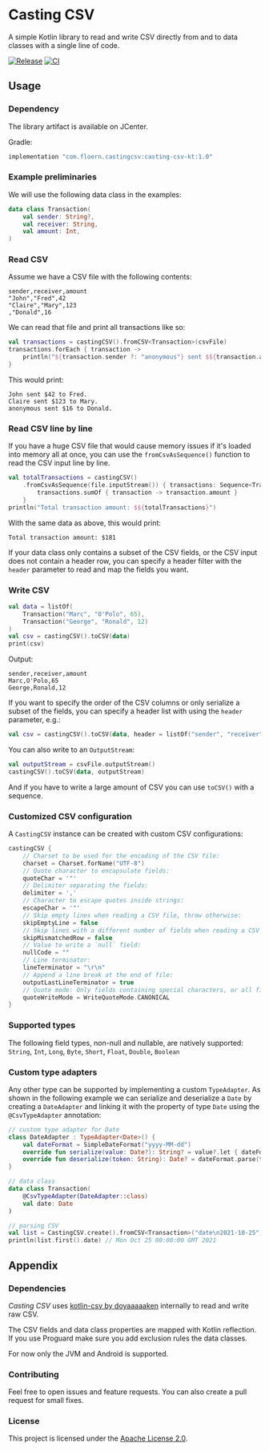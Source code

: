 # Casting CSV

A simple Kotlin library to read and write CSV directly from and to data classes with a single line of code.

[![Release](https://img.shields.io/bintray/v/floern/maven/casting-csv-kt?label=release)](https://bintray.com/floern/maven/casting-csv-kt)
[![CI](https://img.shields.io/github/workflow/status/Floern/casting-csv-kt/CI/main?label=ci)](https://github.com/Floern/casting-csv-kt/actions?query=workflow%3ACI)

## Usage

### Dependency

The library artifact is available on JCenter.

Gradle:
```kotlin
implementation "com.floern.castingcsv:casting-csv-kt:1.0"
```

### Example preliminaries

We will use the following data class in the examples:
```kotlin
data class Transaction(
    val sender: String?,
    val receiver: String,
    val amount: Int,
)
```

### Read CSV

Assume we have a CSV file with the following contents:
```text
sender,receiver,amount
"John","Fred",42
"Claire","Mary",123
,"Donald",16
```

We can read that file and print all transactions like so:
```kotlin
val transactions = castingCSV().fromCSV<Transaction>(csvFile)
transactions.forEach { transaction ->
    println("${transaction.sender ?: "anonymous"} sent $${transaction.amount} to ${transaction.receiver}.")
}
```

This would print:
```text
John sent $42 to Fred.
Claire sent $123 to Mary.
anonymous sent $16 to Donald.
```

### Read CSV line by line

If you have a huge CSV file that would cause memory issues if it's loaded into memory all at once, 
you can use the `fromCsvAsSequence()` function to read the CSV input line by line.
```kotlin
val totalTransactions = castingCSV()
    .fromCsvAsSequence(file.inputStream()) { transactions: Sequence<Transaction> ->
        transactions.sumOf { transaction -> transaction.amount }
    }
println("Total transaction amount: $${totalTransactions}")
```

With the same data as above, this would print: 
```text
Total transaction amount: $181
```

If your data class only contains a subset of the CSV fields, or the CSV input does not contain a header row, 
you can specify a header filter with the `header` parameter to read and map the fields you want.

### Write CSV

```kotlin
val data = listOf(
	Transaction("Marc", "O'Polo", 65),
	Transaction("George", "Ronald", 12)
)
val csv = castingCSV().toCSV(data)
print(csv)
```

Output:
```text 
sender,receiver,amount
Marc,O'Polo,65
George,Ronald,12
```

If you want to specify the order of the CSV columns or only serialize a subset of the fields, 
you can specify a header list with using the `header` parameter, e.g.:
```kotlin
val csv = castingCSV().toCSV(data, header = listOf("sender", "receiver", "amount"))
```

You can also write to an `OutputStream`:
```kotlin
val outputStream = csvFile.outputStream()
castingCSV().toCSV(data, outputStream)
```

And if you have to write a large amount of CSV you can use `toCSV()` with a sequence.

### Customized CSV configuration

A `CastingCSV` instance can be created with custom CSV configurations:

```kotlin
castingCSV {
    // Charset to be used for the encoding of the CSV file:
    charset = Charset.forName("UTF-8")
    // Quote character to encapsulate fields:
    quoteChar = '"'
    // Delimiter separating the fields:
    delimiter = ','
    // Character to escape quotes inside strings:
    escapeChar = '"'
    // Skip empty lines when reading a CSV file, throw otherwise:
    skipEmptyLine = false
    // Skip lines with a different number of fields when reading a CSV file, throw otherwise:
    skipMismatchedRow = false
    // Value to write a `null` field:
    nullCode = ""
    // Line terminator:
    lineTerminator = "\r\n"
    // Append a line break at the end of file:
    outputLastLineTerminator = true
    // Quote mode: Only fields containing special characters, or all fields:
    quoteWriteMode = WriteQuoteMode.CANONICAL
}
```

### Supported types

The following field types, non-null and nullable, are natively supported: 
`String`, `Int`, `Long`, `Byte`, `Short`, `Float`, `Double`, `Boolean`

### Custom type adapters

Any other type can be supported by implementing a custom `TypeAdapter`. 
As shown in the following example we can serialize and deserialize a `Date` by creating a `DateAdapter` 
and linking it with the property of type `Date` using the `@CsvTypeAdapter` annotation:
```kotlin
// custom type adapter for Date
class DateAdapter : TypeAdapter<Date>() {
    val dateFormat = SimpleDateFormat("yyyy-MM-dd")
    override fun serialize(value: Date?): String? = value?.let { dateFormat.format(it) }
    override fun deserialize(token: String): Date? = dateFormat.parse(token)
}

// data class
data class Transaction(
    @CsvTypeAdapter(DateAdapter::class)
    val date: Date
)

// parsing CSV
val list = CastingCSV.create().fromCSV<Transaction>("date\n2021-10-25")
println(list.first().date) // Mon Oct 25 00:00:00 GMT 2021
```

## Appendix

### Dependencies

_Casting CSV_ uses [kotlin-csv by doyaaaaaken](https://github.com/doyaaaaaken/kotlin-csv) internally to read and write raw CSV.

The CSV fields and data class properties are mapped with Kotlin reflection. 
If you use Proguard make sure you add exclusion rules the data classes.

For now only the JVM and Android is supported.

### Contributing

Feel free to open issues and feature requests. You can also create a pull request for small fixes. 

### License

This project is licensed under the [Apache License 2.0](http://www.apache.org/licenses/LICENSE-2.0).
